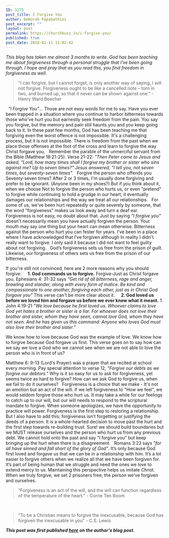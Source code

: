 ```yaml
---
ID: 1275
post_title: I Forgive You
author: Deborah Papabathini
post_excerpt: ""
layout: post
permalink: https://churchbuzz.in/i-forgive-you/
published: true
post_date: 2018-01-11 11:02:42
---
```

<em>This blog has taken me almost 3 months to write. God has been teaching me about forgiveness through a personal struggle that I've been going through. I hope and pray that as you read this, you find freedom in forgiveness as well. </em>
<blockquote>"I can forgive, but I cannot forget, is only another way of saying, I will not forgive.
Forgiveness ought to be like a cancelled note – torn in two, and burned up, so that it never can be shown against one." - Henry Ward Beecher</blockquote>
&nbsp;
<em>"I Forgive You"</em>... Those are not easy words for me to say.
Have you ever been trapped in a situation where you continue to harbor bitterness towards those who've hurt you but earnestly seek freedom from the pain.
You say you forgive, but the memory and pain still haunts you and you keep going back to it. In these past few months, God has been teaching me that forgiving even the worst offence is not impossible. It's a challenging process, but it is not impossible. There is freedom from the past when we place those offenses at the foot of the cross and learn to forgive the way Christ forgave you.
&nbsp;
Remember the parable of the unmerciful servant from the Bible (Matthew 18:21-25). Verse 21-22: <em>"Then Peter came to Jesus and asked, “Lord, how many times shall I forgive my brother or sister who sins against me? Up to seven times?” Jesus answered, “I tell you, not seven times, but seventy-seven times".</em>
&nbsp;
Forgive the person who offends you Seventy-seven times? After 2 or 3 times, I'm usually done forgiving and prefer to be ignorant. (Anyone been in my shoes?) But if you think about it, when we choose Not to forgive the person who hurts us, or even "pretend" to forgive while continuing to hold a grudge in our heart; it eventually damages our relationships and the way we treat all our relationships.
&nbsp;
For some of us, we've been hurt repeatedly or quite severely by someone, that the word "forgiveness" makes us look away and turn a deaf ear. Forgiveness is not easy, no doubt about that. Just by saying <em>"I forgive you"</em> doesn't necessarily mean you have actually forgiven the person. Your mouth may say one thing but your heart can mean otherwise. Bitterness against the person who hurt you can fester for years. I've been in a place where I have acknowledged that I've forgiven although In reality I didn't really want to forgive. I only said it because I did not want to feel guilty about not forgiving.
&nbsp;
God’s forgiveness sets us free from the prison of guilt. Likewise, our forgiveness of others sets us free from the prison of our bitterness.

If you're still not convinced, here are 2 more reasons why you should forgive:
&nbsp;
&nbsp;
<strong>1. God commands us to forgive.</strong>
Forgive-Just as Christ forgave you. Ephesians 4: 31-32 says <em>"Get rid of all bitterness, rage and anger, brawling and slander, along with every form of malice. Be kind and compassionate to one another, forgiving each other, just as in Christ God forgave you"</em> This verse can't be more clear about it.
&nbsp;
&nbsp;
<strong>2. God loved us before we loved him and forgave us before we ever knew what it meant.</strong>
1 John 4:19-21 "<em>We love because he first loved us. Whoever claims to love God yet hates a brother or sister is a liar. For whoever does not love their brother and sister, whom they have seen, cannot love God, whom they have not seen. And he has given us this command: Anyone who loves God must also love their brother and sister."</em>

We know how to love because God was the example of love. We know how to forgive because God forgave us first. This verse goes on to say how can we say we love a God who we cannot see when we are not able to love the person who is in front of us?

Matthew 6: 9-13 (Lord's Prayer) was a prayer that we recited at school every morning. Pay special attention to verse 12, <em>"Forgive our debts as we forgive our debtors."</em> Why is it so easy for us to ask for forgiveness, yet seems twice as hard to forgive? How can we ask God to forgive us, when we fail to do it ourselves?
&nbsp;
Forgiveness is a choice that we make - It's not an emotion but an act of the will. If we left forgiveness to "How we feel", we would seldom forgive those who hurt us. It may take a while for our feelings to catch up to our will, but our will needs to respond to the scriptural mandate to forgive. When someone apologizes, we have the opportunity to practice will power. Forgiveness is the first step to restoring a relationship. But I also have to add this; forgiveness isn't forgetting or justifying the deeds of a person. It is a whole-hearted decision to move past the hurt and the first step towards re-building trust. Sure! we should build boundaries but we MUST release ourselves and the person who hurt us from any previous debt. We cannot hold onto the past and say "I forgive you" but keep bringing up the hurt when there is a disagreement.
&nbsp;
Romans 3:23 says <em>"for all have sinned and fall short of the glory of God"</em>. It’s only because God first loved and forgave us that we can be in a relationship with him. It’s a lot easier to forgive others when we realize all that we have been forgiven for. It’s part of being human that we struggle and need the ones we love to extend mercy to us. Maintaining this perspective helps us imitate Christ.
&nbsp;
When we truly forgive, we set 2 prisoners free; the person we've forgiven and ourselves.
<blockquote>“Forgiveness is an act of the will, and the will can function regardless of the temperature of the heart.” - Corrie Ten Boom</blockquote>
&nbsp;
<blockquote>"To be a Christian means to forgive the inexcusable, because God has forgiven the inexcusable in you" - C.S. Lewis</blockquote>
<strong><em>This post was first published <a style="text-decoration:underline;" href="https://www.deborahpapabathini.com/single-post/2018/01/10/I-Forgive-You">here</a> on the author's blog post.</em></strong>